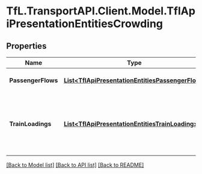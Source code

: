 # TfL.TransportAPI.Client.Model.TflApiPresentationEntitiesCrowding
## Properties

Name | Type | Description | Notes
------------ | ------------- | ------------- | -------------
**PassengerFlows** | [**List&lt;TflApiPresentationEntitiesPassengerFlow&gt;**](TflApiPresentationEntitiesPassengerFlow.md) | Busiest times at a station (static information) | [optional] 
**TrainLoadings** | [**List&lt;TflApiPresentationEntitiesTrainLoading&gt;**](TflApiPresentationEntitiesTrainLoading.md) | Train Loading on a scale 1-6, 1 being \&quot;Very quiet\&quot; and 6 being \&quot;Exceptionally busy\&quot; (static information) | [optional] 

[[Back to Model list]](../../TfL.TransportAPI.Client/docs/README.md#documentation-for-models) [[Back to API list]](../../TfL.TransportAPI.Client/docs/README.md#documentation-for-api-endpoints) [[Back to README]](../../TfL.TransportAPI.Client/docs/README.md)


